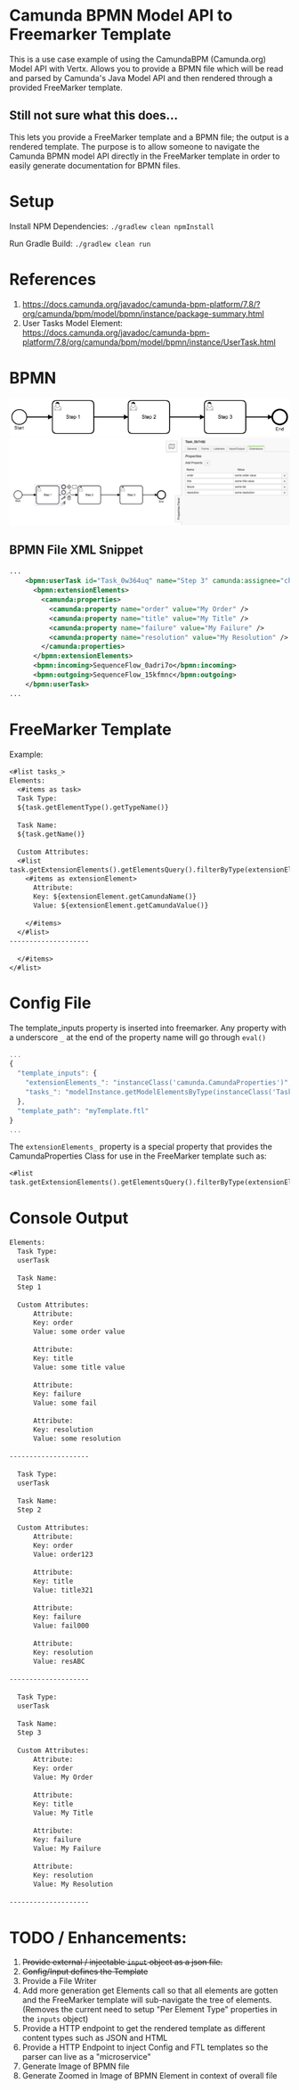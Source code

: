 # Camunda BPMN Model API to Freemarker Template

This is a use case example of using the CamundaBPM (Camunda.org) Model API with Vertx.
Allows you to provide a BPMN file which will be read and parsed by Camunda's Java Model API and then rendered through a provided FreeMarker template.

## Still not sure what this does...

This lets you provide a FreeMarker template and a BPMN file; the output is a rendered template.  The purpose is to allow someone to navigate the Camunda BPMN model API directly in the FreeMarker template in order to easily generate documentation for BPMN files.

# Setup

Install NPM Dependencies: `./gradlew clean npmInstall`

Run Gradle Build: `./gradlew clean run`

# References

1. https://docs.camunda.org/javadoc/camunda-bpm-platform/7.8/?org/camunda/bpm/model/bpmn/instance/package-summary.html
1. User Tasks Model Element: https://docs.camunda.org/javadoc/camunda-bpm-platform/7.8/org/camunda/bpm/model/bpmn/instance/UserTask.html


# BPMN

![bpmn image](./app/bpmn/myProcess.png)
![extension configuration](./app/bpmn/extension_config.png)


## BPMN File XML Snippet

```xml
...
    <bpmn:userTask id="Task_0w364uq" name="Step 3" camunda:assignee="chris">
      <bpmn:extensionElements>
        <camunda:properties>
          <camunda:property name="order" value="My Order" />
          <camunda:property name="title" value="My Title" />
          <camunda:property name="failure" value="My Failure" />
          <camunda:property name="resolution" value="My Resolution" />
        </camunda:properties>
      </bpmn:extensionElements>
      <bpmn:incoming>SequenceFlow_0adri7o</bpmn:incoming>
      <bpmn:outgoing>SequenceFlow_15kfmnc</bpmn:outgoing>
    </bpmn:userTask>
...
```


# FreeMarker Template

Example:

```freemarker
<#list tasks_>
Elements:
  <#items as task>
  Task Type:
  ${task.getElementType().getTypeName()}

  Task Name:
  ${task.getName()}

  Custom Attributes:
  <#list task.getExtensionElements().getElementsQuery().filterByType(extensionElements_).singleResult().getCamundaProperties()>
    <#items as extensionElement>
      Attribute:
      Key: ${extensionElement.getCamundaName()}
      Value: ${extensionElement.getCamundaValue()}

    </#items>
  </#list>
--------------------

  </#items>
</#list>
```

# Config File

The template_inputs property is inserted into freemarker.  Any property with a underscore `_` at the end of the property name will go through `eval()`

```js
...
{
  "template_inputs": {
    "extensionElements_": "instanceClass('camunda.CamundaProperties')",
    "tasks_": "modelInstance.getModelElementsByType(instanceClass('Task'))"
  },
  "template_path": "myTemplate.ftl"
}
...
```

The `extensionElements_` property is a special property that provides the CamundaProperties Class for use in the FreeMarker template such as:

```freemarker
<#list task.getExtensionElements().getElementsQuery().filterByType(extensionElements_).singleResult().getCamundaProperties()>
```


# Console Output

```console
Elements:
  Task Type:
  userTask

  Task Name:
  Step 1

  Custom Attributes:
      Attribute:
      Key: order
      Value: some order value

      Attribute:
      Key: title
      Value: some title value

      Attribute:
      Key: failure
      Value: some fail

      Attribute:
      Key: resolution
      Value: some resolution

--------------------

  Task Type:
  userTask

  Task Name:
  Step 2

  Custom Attributes:
      Attribute:
      Key: order
      Value: order123

      Attribute:
      Key: title
      Value: title321

      Attribute:
      Key: failure
      Value: fail000

      Attribute:
      Key: resolution
      Value: resABC

--------------------

  Task Type:
  userTask

  Task Name:
  Step 3

  Custom Attributes:
      Attribute:
      Key: order
      Value: My Order

      Attribute:
      Key: title
      Value: My Title

      Attribute:
      Key: failure
      Value: My Failure

      Attribute:
      Key: resolution
      Value: My Resolution

--------------------
```

# TODO / Enhancements:

1. <s>Provide external / injectable `input` object as a json file.</s>
1. <s>Config/Input defines the Template</s>
1. Provide a File Writer
1. Add more generation get Elements call so that all elements are gotten and the FreeMarker template will sub-navigate the tree of elements. (Removes the current need to setup "Per Element Type" properties in the `inputs` object)
1. Provide a HTTP endpoint to get the rendered template as different content types such as JSON and HTML
1. Provide a HTTP Endpoint to inject Config and FTL templates so the parser can live as a "microservice"
1. Generate Image of BPMN file
1. Generate Zoomed in Image of BPMN Element in context of overall file


